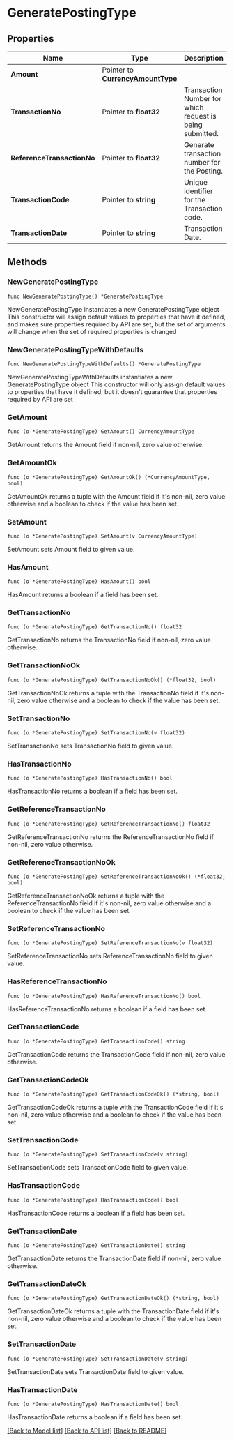 # GeneratePostingType

## Properties

Name | Type | Description | Notes
------------ | ------------- | ------------- | -------------
**Amount** | Pointer to [**CurrencyAmountType**](CurrencyAmountType.md) |  | [optional] 
**TransactionNo** | Pointer to **float32** | Transaction Number for which request is being submitted. | [optional] 
**ReferenceTransactionNo** | Pointer to **float32** | Generate transaction number for the Posting. | [optional] 
**TransactionCode** | Pointer to **string** | Unique identifier for the Transaction code. | [optional] 
**TransactionDate** | Pointer to **string** | Transaction Date. | [optional] 

## Methods

### NewGeneratePostingType

`func NewGeneratePostingType() *GeneratePostingType`

NewGeneratePostingType instantiates a new GeneratePostingType object
This constructor will assign default values to properties that have it defined,
and makes sure properties required by API are set, but the set of arguments
will change when the set of required properties is changed

### NewGeneratePostingTypeWithDefaults

`func NewGeneratePostingTypeWithDefaults() *GeneratePostingType`

NewGeneratePostingTypeWithDefaults instantiates a new GeneratePostingType object
This constructor will only assign default values to properties that have it defined,
but it doesn't guarantee that properties required by API are set

### GetAmount

`func (o *GeneratePostingType) GetAmount() CurrencyAmountType`

GetAmount returns the Amount field if non-nil, zero value otherwise.

### GetAmountOk

`func (o *GeneratePostingType) GetAmountOk() (*CurrencyAmountType, bool)`

GetAmountOk returns a tuple with the Amount field if it's non-nil, zero value otherwise
and a boolean to check if the value has been set.

### SetAmount

`func (o *GeneratePostingType) SetAmount(v CurrencyAmountType)`

SetAmount sets Amount field to given value.

### HasAmount

`func (o *GeneratePostingType) HasAmount() bool`

HasAmount returns a boolean if a field has been set.

### GetTransactionNo

`func (o *GeneratePostingType) GetTransactionNo() float32`

GetTransactionNo returns the TransactionNo field if non-nil, zero value otherwise.

### GetTransactionNoOk

`func (o *GeneratePostingType) GetTransactionNoOk() (*float32, bool)`

GetTransactionNoOk returns a tuple with the TransactionNo field if it's non-nil, zero value otherwise
and a boolean to check if the value has been set.

### SetTransactionNo

`func (o *GeneratePostingType) SetTransactionNo(v float32)`

SetTransactionNo sets TransactionNo field to given value.

### HasTransactionNo

`func (o *GeneratePostingType) HasTransactionNo() bool`

HasTransactionNo returns a boolean if a field has been set.

### GetReferenceTransactionNo

`func (o *GeneratePostingType) GetReferenceTransactionNo() float32`

GetReferenceTransactionNo returns the ReferenceTransactionNo field if non-nil, zero value otherwise.

### GetReferenceTransactionNoOk

`func (o *GeneratePostingType) GetReferenceTransactionNoOk() (*float32, bool)`

GetReferenceTransactionNoOk returns a tuple with the ReferenceTransactionNo field if it's non-nil, zero value otherwise
and a boolean to check if the value has been set.

### SetReferenceTransactionNo

`func (o *GeneratePostingType) SetReferenceTransactionNo(v float32)`

SetReferenceTransactionNo sets ReferenceTransactionNo field to given value.

### HasReferenceTransactionNo

`func (o *GeneratePostingType) HasReferenceTransactionNo() bool`

HasReferenceTransactionNo returns a boolean if a field has been set.

### GetTransactionCode

`func (o *GeneratePostingType) GetTransactionCode() string`

GetTransactionCode returns the TransactionCode field if non-nil, zero value otherwise.

### GetTransactionCodeOk

`func (o *GeneratePostingType) GetTransactionCodeOk() (*string, bool)`

GetTransactionCodeOk returns a tuple with the TransactionCode field if it's non-nil, zero value otherwise
and a boolean to check if the value has been set.

### SetTransactionCode

`func (o *GeneratePostingType) SetTransactionCode(v string)`

SetTransactionCode sets TransactionCode field to given value.

### HasTransactionCode

`func (o *GeneratePostingType) HasTransactionCode() bool`

HasTransactionCode returns a boolean if a field has been set.

### GetTransactionDate

`func (o *GeneratePostingType) GetTransactionDate() string`

GetTransactionDate returns the TransactionDate field if non-nil, zero value otherwise.

### GetTransactionDateOk

`func (o *GeneratePostingType) GetTransactionDateOk() (*string, bool)`

GetTransactionDateOk returns a tuple with the TransactionDate field if it's non-nil, zero value otherwise
and a boolean to check if the value has been set.

### SetTransactionDate

`func (o *GeneratePostingType) SetTransactionDate(v string)`

SetTransactionDate sets TransactionDate field to given value.

### HasTransactionDate

`func (o *GeneratePostingType) HasTransactionDate() bool`

HasTransactionDate returns a boolean if a field has been set.


[[Back to Model list]](../README.md#documentation-for-models) [[Back to API list]](../README.md#documentation-for-api-endpoints) [[Back to README]](../README.md)



